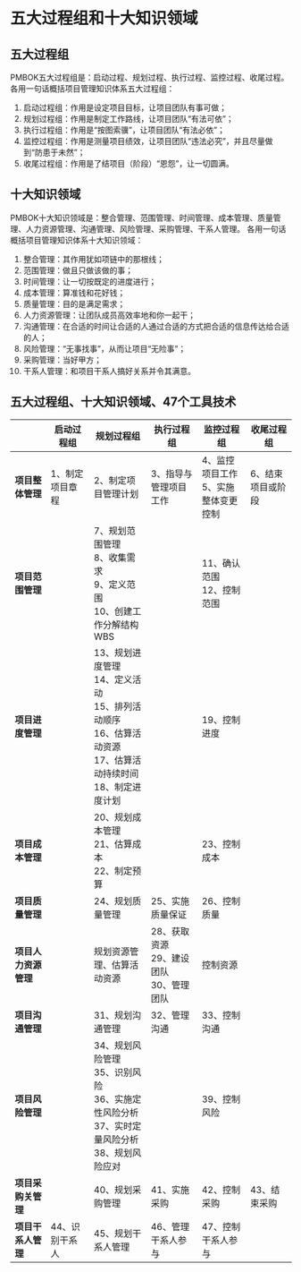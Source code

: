 # 五大过程组和十大知识领域 <!-- {docsify-ignore-all} -->


## 五大过程组

PMBOK五大过程组是：启动过程、规划过程、执行过程、监控过程、收尾过程。
各用一句话概括项目管理知识体系五大过程组：
1. 启动过程组：作用是设定项目目标，让项目团队有事可做；
2. 规划过程组：作用是制定工作路线，让项目团队“有法可依”；
3. 执行过程组：作用是“按图索骥”，让项目团队“有法必依”；
4. 监控过程组：作用是测量项目绩效，让项目团队“违法必究”，并且尽量做到“防患于未然”；
5. 收尾过程组：作用是了结项目（阶段）“恩怨”，让一切圆满。

## 十大知识领域

PMBOK十大知识领域是：整合管理、范围管理、时间管理、成本管理、质量管理、人力资源管理、沟通管理、风险管理、采购管理、干系人管理。
各用一句话概括项目管理知识体系十大知识领域：
1. 整合管理：其作用犹如项链中的那根线；
2. 范围管理：做且只做该做的事；
3. 时间管理：让一切按既定的进度进行；
4. 成本管理：算准钱和花好钱；
5. 质量管理：目的是满足需求；
6. 人力资源管理：让团队成员高效率地和你一起干；
7. 沟通管理：在合适的时间让合适的人通过合适的方式把合适的信息传达给合适的人；
8. 风险管理：“无事找事”，从而让项目“无险事”；
9. 采购管理：当好甲方；
10. 干系人管理：和项目干系人搞好关系并令其满意。

## 五大过程组、十大知识领域、47个工具技术

|                      | 启动过程组      | 规划过程组                                                   | 执行过程组                                     | 监控过程组                              | 收尾过程组        |
| -------------------- | --------------- | ------------------------------------------------------------ | ---------------------------------------------- | --------------------------------------- | ----------------- |
| **项目整体管理**     | 1、制定项目章程 | 2、制定项目管理计划                                          | 3、指导与管理项目工作                          | 4、监控项目工作<br/>5、实施整体变更控制 | 6、结束项目或阶段 |
| **项目范围管理**     |                 | 7、规划范围管理<br/>8、收集需求<br/>9、定义范围<br/>10、创建工作分解结构WBS |                                                | 11、确认范围<br/>12、控制范围           |                   |
| **项目进度管理**     |                 | 13、规划进度管理<br/>14、定义活动<br/>15、排列活动顺序<br/>16、估算活动资源<br/>17、估算活动持续时间<br/>18、制定进度计划 |                                                | 19、控制进度                            |                   |
| **项目成本管理**     |                 | 20、规划成本管理<br/>21、估算成本<br/>22、制定预算           |                                                | 23、控制成本                            |                   |
| **项目质量管理**     |                 | 24、规划质量管理                                             | 25、实施质量保证                               | 26、控制质量                            |                   |
| **项目人力资源管理** |                 | 规划资源管理、估算活动资源                                   | 28、获取资源<br/>29、建设团队<br/>30、管理团队 | 控制资源                                |                   |
| **项目沟通管理**     |                 | 31、规划沟通管理                                             | 32、管理沟通                                   | 33、控制沟通                            |                   |
| **项目风险管理**     |                 | 34、规划风险管理<br/>35、识别风险<br/>36、实施定性风险分析<br/>37、实时定量风险分析<br/>38、规划风险应对 |                                                | 39、控制风险                            |                   |
| **项目采购关管理**   |                 | 40、规划采购管理                                             | 41、实施采购                                   | 42、控制采购                            | 43、结束采购      |
| **项目干系人管理**   | 44、识别干系人  | 45、规划干系人管理                                           | 46、管理干系人参与                             | 47、控制干系人参与                      |                   |

